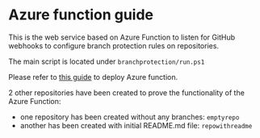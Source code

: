 # Azure function guide

This is the web service based on Azure Function to listen for GitHub webhooks to configure branch protection rules on repositories. 

The main script is located under `branchprotection/run.ps1`

Please refer to [this guide](https://docs.microsoft.com/en-us/azure/azure-functions/create-first-function-vs-code-powershell) to deploy Azure function.

2 other repositories have been created to prove the functionality of the Azure Function:

* one repository has been created without any branches: `emptyrepo`
* another has been created with initial README.md file: `repowithreadme`
